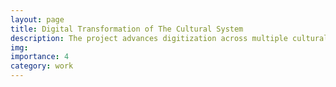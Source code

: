 ```yaml
---
layout: page
title: Digital Transformation of The Cultural System
description: The project advances digitization across multiple cultural domains and develops data-driven frameworks for public cultural services, recognized as best practice at the Digital China Summit.
img:
importance: 4
category: work
---
```


